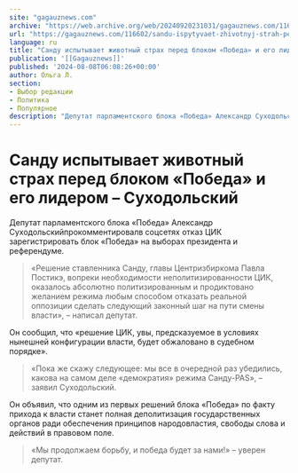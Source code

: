```yaml
---
site: "gagauznews.com"
archive: "https://web.archive.org/web/20240920231031/gagauznews.com/116602/sandu-ispytyvaet-zhivotnyj-strah-pered-blokom-pobeda-i-ego-liderom-suhodolskij.html"
url: "https://gagauznews.com/116602/sandu-ispytyvaet-zhivotnyj-strah-pered-blokom-pobeda-i-ego-liderom-suhodolskij.html"
language: ru
title: "Санду испытывает животный страх перед блоком «Победа» и его лидером – Суходольский"
publication: '[[Gagauznews]]'
published: '2024-08-08T06:08:26+00:00'
author: Ольга Л.
section:
- Выбор редакции
- Политика
- Популярное
description: "Депутат парламентского блока «Победа» Александр Суходольский прокомментировал в соцсетях отказ ЦИК зарегистрировать блок «Победа» на выборах президента и референдуме. «Решение ставленника Санду, главы Центризбиркома Павла Постикэ, вопреки необходимости неполитизированности ЦИК, оказалось абсолютно политизированным и продиктовано желанием режима любым способом отказать реальной оппозиции сделать следующий законный шаг на пути смены власти», – написал депутат. Он сообщил, что «решение ЦИК, увы, предсказуемое в условиях нынешней конфигурации власти, будет обжаловано в судебном порядке». «Пока же скажу следующее: мы все в очередной раз убедились, какова на самом деле «демократия» режима Санду-PAS», – заявил Суходольский. Он объявил, что одним из первых решений блока «Победа» по […]"
---
```


# Санду испытывает животный страх перед блоком «Победа» и его лидером – Суходольский

Депутат парламентского блока «Победа» Александр Суходольскийпрокомментировалв соцсетях отказ ЦИК зарегистрировать блок «Победа» на выборах президента и референдуме.

> «Решение ставленника Санду, главы Центризбиркома Павла Постикэ, вопреки необходимости неполитизированности ЦИК, оказалось абсолютно политизированным и продиктовано желанием режима любым способом отказать реальной оппозиции сделать следующий законный шаг на пути смены власти», – написал депутат.

Он сообщил, что «решение ЦИК, увы, предсказуемое в условиях нынешней конфигурации власти, будет обжаловано в судебном порядке».

> «Пока же скажу следующее: мы все в очередной раз убедились, какова на самом деле «демократия» режима Санду-PAS», – заявил Суходольский.

Он объявил, что одним из первых решений блока «Победа» по факту прихода к власти станет полная деполитизация государственных органов ради обеспечения принципов народовластия, свободы слова и действий в правовом поле.

> «Мы продолжаем борьбу, и победа будет за нами!» – уверен депутат.